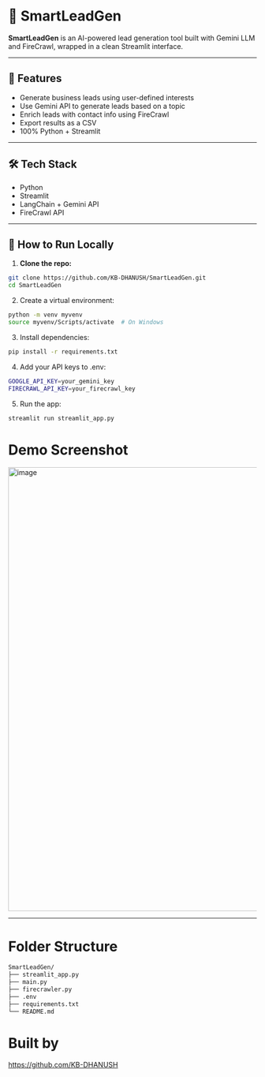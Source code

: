 # 🧠 SmartLeadGen

**SmartLeadGen** is an AI-powered lead generation tool built with Gemini LLM and FireCrawl, wrapped in a clean Streamlit interface.

---

## 🚀 Features
- Generate business leads using user-defined interests
- Use Gemini API to generate leads based on a topic
- Enrich leads with contact info using FireCrawl
- Export results as a CSV
- 100% Python + Streamlit

---

## 🛠️ Tech Stack
- Python
- Streamlit
- LangChain + Gemini API
- FireCrawl API

---

## 🧪 How to Run Locally

1. **Clone the repo:**
```bash
git clone https://github.com/KB-DHANUSH/SmartLeadGen.git
cd SmartLeadGen
```
2. Create a virtual environment:
```bash
python -m venv myvenv
source myvenv/Scripts/activate  # On Windows
```
3. Install dependencies:
```bash
pip install -r requirements.txt
```
4. Add your API keys to .env:
```bash
GOOGLE_API_KEY=your_gemini_key
FIRECRAWL_API_KEY=your_firecrawl_key
```
5. Run the app:
```bash
streamlit run streamlit_app.py
```
# Demo Screenshot
<img width="1920" height="900" alt="image" src="https://github.com/user-attachments/assets/8744aa4b-1c89-490c-b9cb-1473dde3f073" />

---
#  Folder Structure
```bash
SmartLeadGen/
├── streamlit_app.py
├── main.py
├── firecrawler.py
├── .env
├── requirements.txt
└── README.md
```
#  Built by
https://github.com/KB-DHANUSH

